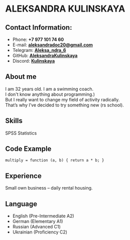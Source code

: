 # **ALEKSANDRA KULINSKAYA**

## **Contact Information:**

* Phone: **+7 977 101 74 60** 
* E-mail: **aleksandradoc20@gmail.com**
* Telegram: **[Aleksa_ndra_6](https://t.me/Aleksa_ndra_6)**
* GitHub: **[AleksandraKulinskaya](https://github.com/AleksandraKulinskaya)**
* Discord: **[Kulinskaya](https://discordapp.com/users/1049038332413349989/)**

## **About me**

I am 32 years old. I am a swimming coach.\
I don't know anything about programming.)\
But I really want to change my field of activity radically.\
That’s why I’ve decided to try something new (rs school).

## **Skills**
SPSS Statistics

## **Code Example**

`multiply = function (a, b) {
  return a * b;
}`

## **Experience**
Small own business – daily rental housing.

## **Language**
* English (Pre-Intermediate A2)
* German (Elementary A1)
* Russian (Advanced С1)
* Ukrainian (Proficiency С2)






